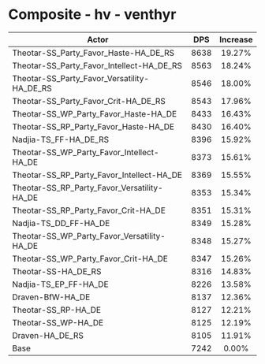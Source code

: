 # Composite - hv - venthyr
| Actor | DPS | Increase |
|---|:---:|:---:|
|Theotar-SS_Party_Favor_Haste-HA_DE_RS|8638|19.27%|
|Theotar-SS_Party_Favor_Intellect-HA_DE_RS|8563|18.24%|
|Theotar-SS_Party_Favor_Versatility-HA_DE_RS|8546|18.00%|
|Theotar-SS_Party_Favor_Crit-HA_DE_RS|8543|17.96%|
|Theotar-SS_WP_Party_Favor_Haste-HA_DE|8433|16.43%|
|Theotar-SS_RP_Party_Favor_Haste-HA_DE|8430|16.40%|
|Nadjia-TS_FF-HA_DE_RS|8396|15.92%|
|Theotar-SS_WP_Party_Favor_Intellect-HA_DE|8373|15.61%|
|Theotar-SS_RP_Party_Favor_Intellect-HA_DE|8369|15.55%|
|Theotar-SS_RP_Party_Favor_Versatility-HA_DE|8353|15.34%|
|Theotar-SS_RP_Party_Favor_Crit-HA_DE|8351|15.31%|
|Nadjia-TS_DD_FF-HA_DE|8349|15.28%|
|Theotar-SS_WP_Party_Favor_Versatility-HA_DE|8348|15.27%|
|Theotar-SS_WP_Party_Favor_Crit-HA_DE|8347|15.26%|
|Theotar-SS-HA_DE_RS|8316|14.83%|
|Nadjia-TS_EP_FF-HA_DE|8226|13.58%|
|Draven-BfW-HA_DE|8137|12.36%|
|Theotar-SS_RP-HA_DE|8127|12.21%|
|Theotar-SS_WP-HA_DE|8125|12.19%|
|Draven-HA_DE_RS|8105|11.91%|
|Base|7242|0.00%|
